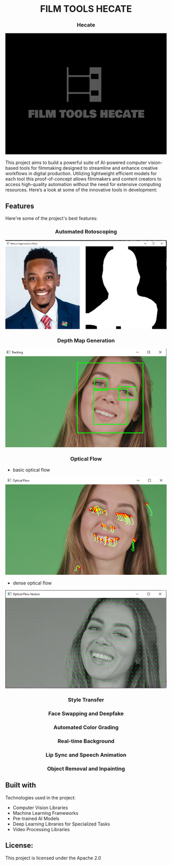 <h1 align="center" id="title">FILM TOOLS HECATE</h1>

<h3 align="center" id="title">Hecate</h3>

![image alt](https://github.com/KolKemboi/FilmTools-Hecate/blob/2286f864bbd14d361d364659cf2e04f80c6747b8/logo.png)

<p id="description">This project aims to build a powerful suite of AI-powered computer vision-based tools for filmmaking designed to streamline and enhance creative workflows in digital production. Utilizing lightweight efficient models for each tool this proof-of-concept allows filmmakers and content creators to access high-quality automation without the need for extensive computing resources. Here’s a look at some of the innovative tools in development:</p>

  
  
<h2> Features</h2>

Here're some of the project's best features:

<h3 align="center" id="title">Automated Rotoscoping</h3>

![image alt](https://github.com/KolKemboi/FilmTools-Hecate/blob/8a091bfaf6d21cd7cbccbf7575937c7beeb22db8/hecate-basic-rotoscoping-tool.png)

<h3 align="center" id="title">Depth Map Generation</h3>

![image alt](https://github.com/KolKemboi/FilmTools-Hecate/blob/3fed9da4fae61877f2e51dff47f3a9170be04d52/hecate-object-tracking.png)

<h3 align="center" id="title">Optical Flow</h3>   

* basic optical flow

![image alt](https://github.com/KolKemboi/FilmTools-Hecate/blob/3fed9da4fae61877f2e51dff47f3a9170be04d52/hecate-basic-optical-flow.png)

* dense optical flow

![image alt](https://github.com/KolKemboi/FilmTools-Hecate/blob/3fed9da4fae61877f2e51dff47f3a9170be04d52/hecate-dense-optical-flow.png)

<h3 align="center" id="title">Style Transfer</h3>   
<h3 align="center" id="title">Face Swapping and Deepfake</h3>   
<h3 align="center" id="title">Automated Color Grading</h3>   
<h3 align="center" id="title">Real-time Background</h3>   
<h3 align="center" id="title">Lip Sync and Speech Animation</h3>   
<h3 align="center" id="title">Object Removal and Inpainting</h3>   

  
<h2> Built with</h2>

Technologies used in the project:

*   Computer Vision Libraries
*   Machine Learning Frameworks
*   Pre-trained AI Models
*   Deep Learning Libraries for Specialized Tasks
*   Video Processing Libraries

<h2> License:</h2>

This project is licensed under the Apache 2.0